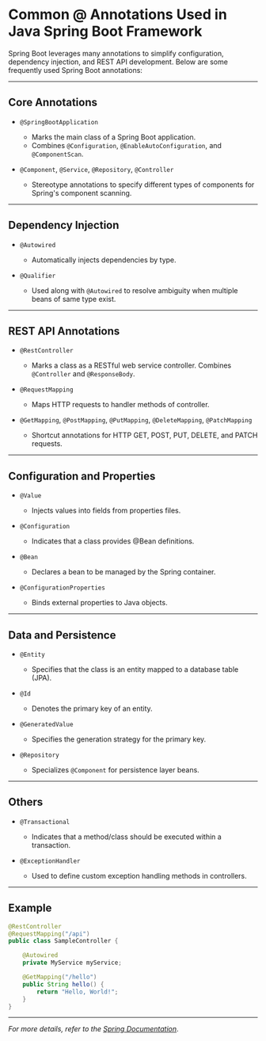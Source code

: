 # Common @ Annotations Used in Java Spring Boot Framework

Spring Boot leverages many annotations to simplify configuration, dependency injection, and REST API development. Below are some frequently used Spring Boot annotations:

---

## Core Annotations

- `@SpringBootApplication`  
    - Marks the main class of a Spring Boot application.
    - Combines `@Configuration`, `@EnableAutoConfiguration`, and `@ComponentScan`.

- `@Component`, `@Service`, `@Repository`, `@Controller`
    - Stereotype annotations to specify different types of components for Spring's component scanning.

---

## Dependency Injection

- `@Autowired`
    - Automatically injects dependencies by type.

- `@Qualifier`
    - Used along with `@Autowired` to resolve ambiguity when multiple beans of same type exist.

---

## REST API Annotations

- `@RestController`
    - Marks a class as a RESTful web service controller. Combines `@Controller` and `@ResponseBody`.

- `@RequestMapping`
    - Maps HTTP requests to handler methods of controller.

- `@GetMapping`, `@PostMapping`, `@PutMapping`, `@DeleteMapping`, `@PatchMapping`
    - Shortcut annotations for HTTP GET, POST, PUT, DELETE, and PATCH requests.

---

## Configuration and Properties

- `@Value`
    - Injects values into fields from properties files.

- `@Configuration`
    - Indicates that a class provides @Bean definitions.

- `@Bean`
    - Declares a bean to be managed by the Spring container.

- `@ConfigurationProperties`
    - Binds external properties to Java objects.

---

## Data and Persistence

- `@Entity`
    - Specifies that the class is an entity mapped to a database table (JPA).

- `@Id`
    - Denotes the primary key of an entity.

- `@GeneratedValue`
    - Specifies the generation strategy for the primary key.

- `@Repository`
    - Specializes `@Component` for persistence layer beans.

---

## Others

- `@Transactional`
    - Indicates that a method/class should be executed within a transaction.

- `@ExceptionHandler`
    - Used to define custom exception handling methods in controllers.

---

## Example
```java
@RestController
@RequestMapping("/api")
public class SampleController {

    @Autowired
    private MyService myService;

    @GetMapping("/hello")
    public String hello() {
        return "Hello, World!";
    }
}
```

---

_For more details, refer to the [Spring Documentation](https://docs.spring.io/spring-boot/docs/current/reference/html/)_.
